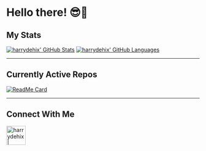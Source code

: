 # Hello there! 😎👋

## My Stats

[![harrydehix' GitHub Stats](https://github-readme-stats.vercel.app/api?username=harrydehix&show_icons=true&include_all_commits=true&hide=stars&theme=radical)](https://github.com/MrTK-Dev?tab=repositories)
[![harrydehix' GitHub Languages](https://github-readme-stats.vercel.app/api/top-langs/?username=harrydehix&hide=ShaderLab&theme=radical)](https://github.com/harrydehix?tab=repositories)

----------

## Currently Active Repos

[![ReadMe Card](https://github-readme-stats.vercel.app/api/pin/?username=harrydehix&repo=Cuno&show_owner=true&theme=radical)](https://github.com/harrydehix/Cuno)

----------

## Connect With Me

[<img align="left" alt="harrydehix | GitHub" width="50px" src="https://cdn.jsdelivr.net/npm/simple-icons@v3/icons/github.svg" />][github]

<br />
<br />
<br />

[github]: https://github.com/harrydehix

